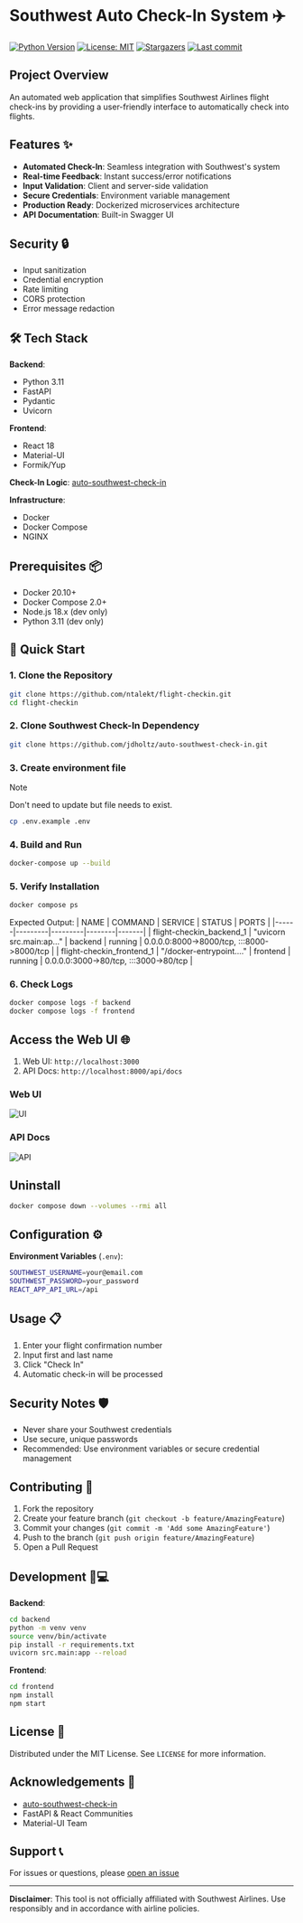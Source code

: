 # Southwest Auto Check-In System ✈️

[![Python Version](https://img.shields.io/badge/python-3.11%2B-blue)](https://www.python.org/)
[![License: MIT](https://img.shields.io/badge/License-MIT-blue.svg)](https://opensource.org/licenses/MIT)
[![Stargazers](https://img.shields.io/github/stars/ntalekt/flight-checkin?style=flat)](https://github.com/ntalekt/flight-checkin/stargazers)
[![Last commit](https://img.shields.io/github/last-commit/ntalekt/flight-checkin?style=flat)](https://github.com/ntalekt/flight-checkin/commits/master)

## Project Overview

An automated web application that simplifies Southwest Airlines flight check-ins by providing a user-friendly interface to automatically check into flights.

## Features ✨

- **Automated Check-In**: Seamless integration with Southwest's system
- **Real-time Feedback**: Instant success/error notifications
- **Input Validation**: Client and server-side validation
- **Secure Credentials**: Environment variable management
- **Production Ready**: Dockerized microservices architecture
- **API Documentation**: Built-in Swagger UI

## Security 🔒

- Input sanitization
- Credential encryption
- Rate limiting
- CORS protection
- Error message redaction

## 🛠 Tech Stack

**Backend**:
- Python 3.11
- FastAPI
- Pydantic
- Uvicorn

**Frontend**:
- React 18
- Material-UI
- Formik/Yup

**Check-In Logic**: [auto-southwest-check-in](https://github.com/jdholtz/auto-southwest-check-in)

**Infrastructure**:
- Docker
- Docker Compose
- NGINX

## Prerequisites 📦

- Docker 20.10+
- Docker Compose 2.0+
- Node.js 18.x (dev only)
- Python 3.11 (dev only)

## 🚀 Quick Start

### 1. Clone the Repository
```bash
git clone https://github.com/ntalekt/flight-checkin.git
cd flight-checkin
```

### 2. Clone Southwest Check-In Dependency
```bash
git clone https://github.com/jdholtz/auto-southwest-check-in.git
```

### 3. Create environment file
> [!NOTE]
> Don't need to update but file needs to exist.
```bash
cp .env.example .env
```

### 4. Build and Run
```bash
docker-compose up --build
```

### 5. Verify Installation
```bash
docker compose ps
```
Expected Output:
| NAME | COMMAND | SERVICE | STATUS | PORTS |
|------|---------|---------|--------|-------|
| flight-checkin_backend_1 | "uvicorn src.main:ap…" | backend | running | 0.0.0.0:8000->8000/tcp, :::8000->8000/tcp |
| flight-checkin_frontend_1 | "/docker-entrypoint.…" | frontend | running | 0.0.0.0:3000->80/tcp, :::3000->80/tcp |

### 6. Check Logs
```bash
docker compose logs -f backend
docker compose logs -f frontend
```

## Access the Web UI 🌐
1. Web UI: `http://localhost:3000`
2. API Docs: `http://localhost:8000/api/docs`

### Web UI
![UI](https://i.imgur.com/YzbDLEo.png)

### API Docs
![API](https://i.imgur.com/y2teVwt.png)

## Uninstall
```bash
docker compose down --volumes --rmi all
```

## Configuration ⚙️

**Environment Variables** (`.env`):
```bash
SOUTHWEST_USERNAME=your@email.com
SOUTHWEST_PASSWORD=your_password
REACT_APP_API_URL=/api
```

## Usage 📋

1. Enter your flight confirmation number
2. Input first and last name
3. Click "Check In"
4. Automatic check-in will be processed

## Security Notes 🛡

- Never share your Southwest credentials
- Use secure, unique passwords
- Recommended: Use environment variables or secure credential management

## Contributing 🤝

1. Fork the repository
2. Create your feature branch (`git checkout -b feature/AmazingFeature`)
3. Commit your changes (`git commit -m 'Add some AmazingFeature'`)
4. Push to the branch (`git push origin feature/AmazingFeature`)
5. Open a Pull Request

## Development 🧑💻

**Backend**:
```bash
cd backend
python -m venv venv
source venv/bin/activate
pip install -r requirements.txt
uvicorn src.main:app --reload
```

**Frontend**:
```bash
cd frontend
npm install
npm start
```

## License 📜

Distributed under the MIT License. See `LICENSE` for more information.

## Acknowledgements 🙏

- [auto-southwest-check-in](https://github.com/jdholtz/auto-southwest-check-in)
- FastAPI & React Communities
- Material-UI Team

## Support 📞

For issues or questions, please [open an issue](https://github.com/ntalekt/flight-checkin/issues)

---

**Disclaimer**: This tool is not officially affiliated with Southwest Airlines. Use responsibly and in accordance with airline policies.
